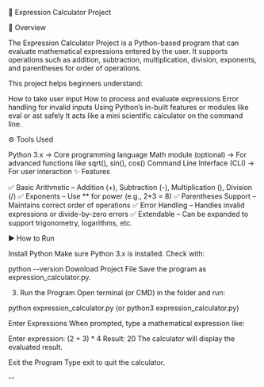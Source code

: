 🧮 Expression Calculator Project

📌 Overview

The Expression Calculator Project is a Python-based program that can evaluate mathematical expressions entered by the user. It supports operations such as addition, subtraction, multiplication, division, exponents, and parentheses for order of operations.

This project helps beginners understand:

How to take user input
How to process and evaluate expressions
Error handling for invalid inputs
Using Python’s in-built features or modules like eval or ast safely
It acts like a mini scientific calculator on the command line.

⚙ Tools Used

Python 3.x → Core programming language
Math module (optional) → For advanced functions like sqrt(), sin(), cos()
Command Line Interface (CLI) → For user interaction
✨ Features

✅ Basic Arithmetic – Addition (+), Subtraction (-), Multiplication (), Division (/) ✅ Exponents – Use ** for power (e.g., 2*3 = 8) ✅ Parentheses Support – Maintains correct order of operations ✅ Error Handling – Handles invalid expressions or divide-by-zero errors ✅ Extendable – Can be expanded to support trigonometry, logarithms, etc.

▶ How to Run

Install Python
Make sure Python 3.x is installed. Check with:

python --version
Download Project File
Save the program as expression_calculator.py.

3. Run the Program
Open terminal (or CMD) in the folder and run:

python expression_calculator.py
(or python3 expression_calculator.py)

Enter Expressions
When prompted, type a mathematical expression like:

Enter expression: (2 + 3) * 4
Result: 20
The calculator will display the evaluated result.

Exit the Program
Type exit to quit the calculator.

--
